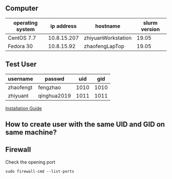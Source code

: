 ## Computer

| operating system | ip address  | hostname           | slurm version | 
|------------------|-------------|--------------------|---------------|
| CentOS 7.7       | 10.8.15.207 | zhiyuanWorkstation | 19.05         |
| Fedora 30        | 10.8.15.92  | zhaofengLapTop     | 19.05         |


## Test User

| username  | passwd      | uid  | gid  |
|-----------|-------------|------|------|
| zhaofengt | fengzhao    | 1010 | 1010 |
| zhiyuant  | qinghua2019 | 1011 | 1011 |



[Installation Guide](https://www.slothparadise.com/how-to-install-slurm-on-centos-7-cluster/)

## How to create user with the same UID and GID on same machine?


## Firewall
Check the opening port
```shell
sudo firewall-cmd --list-ports
```